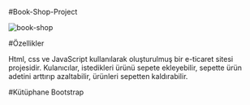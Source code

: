 #Book-Shop-Project

![book-shop](https://github.com/user-attachments/assets/07f62531-49a1-4871-838b-b4b01308a2e9)

#Özellikler

Html, css ve JavaScript kullanılarak oluşturulmuş bir e-ticaret sitesi projesidir.
Kulanıcılar, istedikleri ürünü sepete ekleyebilir, sepette ürün adetini arttırıp azaltabilir, ürünleri sepetten kaldırabilir.

#Kütüphane
Bootstrap

